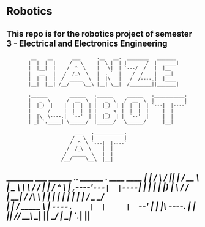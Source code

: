 # Robotics
This repo is for the robotics project of semester 3 - Electrical and Electronics Engineering
------------------------------------------------------------------------------
             __    __       ___      .__   __.  ________   _______ 
            |  |  |  |     /   \     |  \ |  | |       /  |   ____|
            |  |__|  |    /  ^  \    |   \|  | `---/  /   |  |__   
            |   __   |   /  /_\  \   |  . `  |    /  /    |   __|  
            |  |  |  |  /  _____  \  |  |\   |   /  /----.|  |____ 
            |__|  |__| /__/     \__\ |__| \__|  /________||_______|
                                                       
            .______        ______   .______     ______   .___________.
            |   _  \      /  __  \  |   _  \   /  __  \  |           |
            |  |_)  |    |  |  |  | |  |_)  | |  |  |  | `---|  |----`
            |      /     |  |  |  | |   _  <  |  |  |  |     |  |     
            |  |\  \----.|  `--'  | |  |_)  | |  `--'  |     |  |     
            | _| `._____| \______/  |______/   \______/      |__|     
                                                          
                             ___   .___________.
                            /   \  |           |
                           /  ^  \ `---|  |----`
                          /  /_\  \    |  |     
                         /  _____  \   |  |     
                        /__/     \__\  |__|     
                                                
 _______    ___       ______ .___________.  ______   .______     ____    ____ 
|   ____|  /   \     /      ||           | /  __  \  |   _  \    \   \  /   / 
|  |__    /  ^  \   |  ,----'`---|  |----`|  |  |  | |  |_)  |    \   \/   /  
|   __|  /  /_\  \  |  |         |  |     |  |  |  | |      /      \_    _/   
|  |    /  _____  \ |  `----.    |  |     |  `--'  | |  |\  \----.   |  |     
|__|   /__/     \__\ \______|    |__|      \______/  | _| `._____|   |__|     
------------------------------------------------------------------------------
